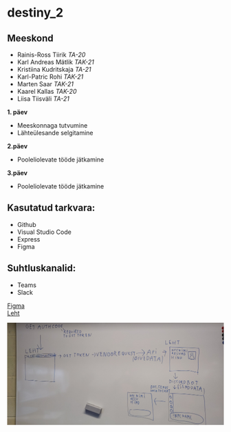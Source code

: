 # destiny_2

## Meeskond
- Rainis-Ross Tiirik _TA-20_
- Karl Andreas Mätlik _TAK-21_
- Kristiina Kudritskaja _TA-21_
- Karl-Patric Rohi _TAK-21_
- Marten Saar _TAK-21_
- Kaarel Kallas _TAK-20_
- Liisa Tiisväli _TA-21_


**1. päev**

- Meeskonnaga tutvumine
- Lähteülesande selgitamine


**2.päev**

- Pooleliolevate tööde jätkamine


**3.päev**

- Pooleliolevate tööde jätkamine


## Kasutatud tarkvara:
- Github
- Visual Studio Code
- Express
- Figma


## Suhtluskanalid:
- Teams
- Slack

[Figma](https://www.figma.com/file/aJcofflB3D2tIuPHWf3qvu/Untitled?node-id=0%3A1)<br/>
[Leht](https://rainis-destiny.netlify.app/)

![Skeem](https://github.com/Kristanna/destiny_2/blob/main/img/skeem.jpg)

